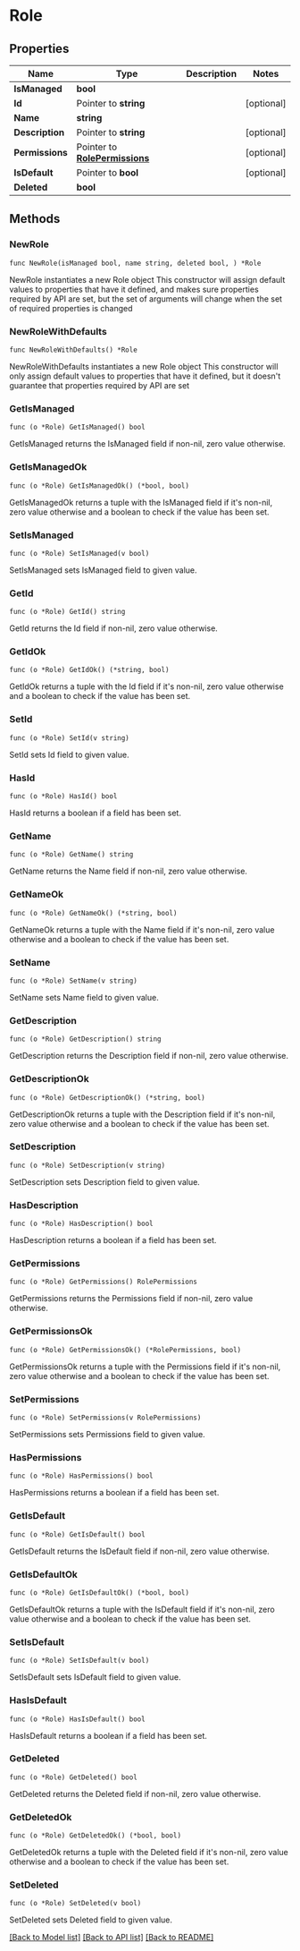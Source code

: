 # Role

## Properties

Name | Type | Description | Notes
------------ | ------------- | ------------- | -------------
**IsManaged** | **bool** |  | 
**Id** | Pointer to **string** |  | [optional] 
**Name** | **string** |  | 
**Description** | Pointer to **string** |  | [optional] 
**Permissions** | Pointer to [**RolePermissions**](RolePermissions.md) |  | [optional] 
**IsDefault** | Pointer to **bool** |  | [optional] 
**Deleted** | **bool** |  | 

## Methods

### NewRole

`func NewRole(isManaged bool, name string, deleted bool, ) *Role`

NewRole instantiates a new Role object
This constructor will assign default values to properties that have it defined,
and makes sure properties required by API are set, but the set of arguments
will change when the set of required properties is changed

### NewRoleWithDefaults

`func NewRoleWithDefaults() *Role`

NewRoleWithDefaults instantiates a new Role object
This constructor will only assign default values to properties that have it defined,
but it doesn't guarantee that properties required by API are set

### GetIsManaged

`func (o *Role) GetIsManaged() bool`

GetIsManaged returns the IsManaged field if non-nil, zero value otherwise.

### GetIsManagedOk

`func (o *Role) GetIsManagedOk() (*bool, bool)`

GetIsManagedOk returns a tuple with the IsManaged field if it's non-nil, zero value otherwise
and a boolean to check if the value has been set.

### SetIsManaged

`func (o *Role) SetIsManaged(v bool)`

SetIsManaged sets IsManaged field to given value.


### GetId

`func (o *Role) GetId() string`

GetId returns the Id field if non-nil, zero value otherwise.

### GetIdOk

`func (o *Role) GetIdOk() (*string, bool)`

GetIdOk returns a tuple with the Id field if it's non-nil, zero value otherwise
and a boolean to check if the value has been set.

### SetId

`func (o *Role) SetId(v string)`

SetId sets Id field to given value.

### HasId

`func (o *Role) HasId() bool`

HasId returns a boolean if a field has been set.

### GetName

`func (o *Role) GetName() string`

GetName returns the Name field if non-nil, zero value otherwise.

### GetNameOk

`func (o *Role) GetNameOk() (*string, bool)`

GetNameOk returns a tuple with the Name field if it's non-nil, zero value otherwise
and a boolean to check if the value has been set.

### SetName

`func (o *Role) SetName(v string)`

SetName sets Name field to given value.


### GetDescription

`func (o *Role) GetDescription() string`

GetDescription returns the Description field if non-nil, zero value otherwise.

### GetDescriptionOk

`func (o *Role) GetDescriptionOk() (*string, bool)`

GetDescriptionOk returns a tuple with the Description field if it's non-nil, zero value otherwise
and a boolean to check if the value has been set.

### SetDescription

`func (o *Role) SetDescription(v string)`

SetDescription sets Description field to given value.

### HasDescription

`func (o *Role) HasDescription() bool`

HasDescription returns a boolean if a field has been set.

### GetPermissions

`func (o *Role) GetPermissions() RolePermissions`

GetPermissions returns the Permissions field if non-nil, zero value otherwise.

### GetPermissionsOk

`func (o *Role) GetPermissionsOk() (*RolePermissions, bool)`

GetPermissionsOk returns a tuple with the Permissions field if it's non-nil, zero value otherwise
and a boolean to check if the value has been set.

### SetPermissions

`func (o *Role) SetPermissions(v RolePermissions)`

SetPermissions sets Permissions field to given value.

### HasPermissions

`func (o *Role) HasPermissions() bool`

HasPermissions returns a boolean if a field has been set.

### GetIsDefault

`func (o *Role) GetIsDefault() bool`

GetIsDefault returns the IsDefault field if non-nil, zero value otherwise.

### GetIsDefaultOk

`func (o *Role) GetIsDefaultOk() (*bool, bool)`

GetIsDefaultOk returns a tuple with the IsDefault field if it's non-nil, zero value otherwise
and a boolean to check if the value has been set.

### SetIsDefault

`func (o *Role) SetIsDefault(v bool)`

SetIsDefault sets IsDefault field to given value.

### HasIsDefault

`func (o *Role) HasIsDefault() bool`

HasIsDefault returns a boolean if a field has been set.

### GetDeleted

`func (o *Role) GetDeleted() bool`

GetDeleted returns the Deleted field if non-nil, zero value otherwise.

### GetDeletedOk

`func (o *Role) GetDeletedOk() (*bool, bool)`

GetDeletedOk returns a tuple with the Deleted field if it's non-nil, zero value otherwise
and a boolean to check if the value has been set.

### SetDeleted

`func (o *Role) SetDeleted(v bool)`

SetDeleted sets Deleted field to given value.



[[Back to Model list]](../README.md#documentation-for-models) [[Back to API list]](../README.md#documentation-for-api-endpoints) [[Back to README]](../README.md)


